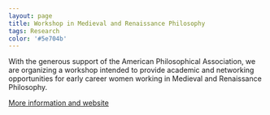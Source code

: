 ```yaml
---
layout: page
title: Workshop in Medieval and Renaissance Philosophy
tags: Research
color: '#5e704b'
---
```


With the generous support of the American Philosophical Association, we are organizing a workshop intended to provide academic and networking opportunities for early career women working in Medieval and Renaissance Philosophy.

<a href = "https://medphilworkshop.wordpress.com" target="_blank">More information and website</a>
